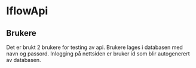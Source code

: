 # IflowApi

## Brukere
Det er brukt 2 brukere for testing av api. Brukere lages i databasen med navn og passord.
Inlogging på nettsiden er bruker id som blir autogenerert av databasen.
